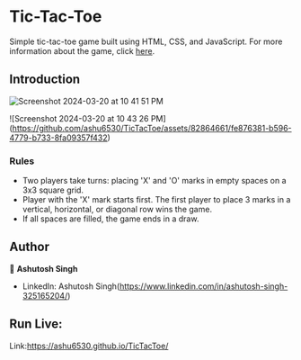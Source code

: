 # Tic-Tac-Toe

Simple tic-tac-toe game built using HTML, CSS, and JavaScript. For more information about the game, click [here](https://en.wikipedia.org/wiki/Tic-tac-toe).



## Introduction

![Screenshot 2024-03-20 at 10 41 51 PM](https://github.com/ashu6530/TicTacToe/assets/82864661/3d158a0f-39e6-40a5-b615-2ff01a5c4070)

![Screenshot 2024-03-20 at 10 43 26 PM]
(https://github.com/ashu6530/TicTacToe/assets/82864661/fe876381-b596-4779-b733-8fa09357f432)







### Rules

- Two players take turns: placing 'X' and 'O' marks in empty spaces on a 3x3 square grid.
- Player with the 'X' mark starts first. The first player to place 3 marks in a vertical, horizontal, or diagonal row wins the game.
- If all spaces are filled, the game ends in a draw.



## Author

👤 **Ashutosh Singh**

* LinkedIn: Ashutosh Singh(https://www.linkedin.com/in/ashutosh-singh-325165204/)

  
## Run Live:

Link:https://ashu6530.github.io/TicTacToe/
